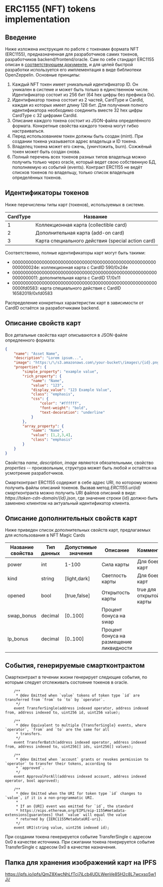 # ERC1155 (NFT) tokens implementation

## Введение

Ниже изложена инструкция по работе с токенами формата NFT (ERC1155), предназначенная для разработчиков самих токенов, разработчиков backend/frontend/oracle.
Сам по себе стандарт ERC1155 описан в [соответствующем документе](https://eips.ethereum.org/EIPS/eip-1155), и для целей быстрой разработки используется его
имплементация в виде библиотеки OpenZeppelin. Основные принципы:
 1. Каждый NFT токен имеет уникальный идентификатор ID. Он уникален в системе и может быть только в единственном числе. Идентификатор состоит из 256 бит (64 hex цифры без префикса 0x).
 2. Идентификатор токена состоит из 2 частей, CardType и CardId, каждая из которых имеет длину 128 бит. Для получения полного идентификатора необходимо соединить вместе 32 hex цифры CardType с 32 цифрами CardId.
 3. Описание каждого токена состоит из JSON-файла определённого формата. Конкретные свойства каждого токена могут гибко настраиваться.
 4. Перед использованием токен должны быть создан (mint). При создании токена указывается адрес владельца и ID токена.
 5. Владелец токена может его сжечь, (уничтожить, burn). Сожжёный токен может быть создан снова.
 6. Полный перечень всех токенов разных типов владельца можно получить только через oracle, который ведет свою собственную БД, пополняемую из событий (events).
   Контракт ERC1155 не ведёт списков токенов по владельцу, только список владельцев определённых токенов.

## Идентификаторы токенов
Ниже перечислены типы карт (токенов), используемых в системе.

| CardType | Название |
|---|---|
| 1        | Коллекционная карта (collectible card) |
| 2        | Дополнительная карта (add-on card) |
| 3        | Карта специального действия (special action card) |


Соответственно, полные идентификаторы карт могут быть такими:
 - 000000000000000000000000000000100000000000000000000000000000024e: коллекционная карта с CardID 590/0x24e
 - 0000000000000000000000000000002000000000000000000000000000000011: дополнительная карта с CardID 17/0x11
 - 0000000000000000000000000000003000000000000000000000000000fd0583: карта специального действия с CardID 16582019/0xfd0583

Распределение конкретных характеристик карт в зависимости от CardID остаётся за разработчиками backend.

## Описание свойств карт
Все детальные свойства карт описываются в JSON-файле опредленного формата:
```json
{
	"name": "Asset Name",
	"description": "Lorem ipsum...",
	"image": "https:\/\/s3.amazonaws.com\/your-bucket\/images\/{id}.png",
	"properties": {
		"simple_property": "example value",
		"rich_property": {
			"name": "Name",
			"value": "123",
			"display_value": "123 Example Value",
			"class": "emphasis",
			"css": {
				"color": "#ffffff",
				"font-weight": "bold",
				"text-decoration": "underline"
			}
		},
		"array_property": {
			"name": "Name",
			"value": [1,2,3,4],
			"class": "emphasis"
		}
	}
}
```
Свойства *name*, *description*, *image* являются обязательными, свойство *properties* -- произвольным, структура может быть любой и остаётся на усмотрение разработчиков.

Смартконтракт ERC1155 содержит в себе адрес URI, по которому можно получить файлы описаний токенов. Вызвав метод _ERC1155.uri(id)_ смартконтракта можно получить
URI файлов описаний в виде: *https://token-cdn-domain/{id}.json*, где значение строки {id} должно быть заменено клиентом на актуальный идентификатор клиента.

## Описание дополнительных свойств карт

Ниже приведен список дополнительных свойств карт, предлагаемых для использования в NFT Magic Cards

| Название свойства | Тип данных | Допустимые значения | Описание | Комментарии |
| ---- | ---- | ---- | ---- | ---- |
| power | int  | 1-100 | Сила карты | Для боевых карт |  |
| kind | string  | [light,dark] | Светлость карты | Для боевых карт |  |
| opened | bool | [true,false] | Открытость карты | true для открытой карты |  |
| swap_bonus | decimal | [0..100] | Процент бонуса на swap | |
| lp_bonus | decimal | [0..100] | Процент бонуса на размещение ликвидности |  |


## События, генерируемые смартконтрактом

Смартконтракт в течении жизни генерирует следющие события, по которым следует отслеживать состояние токенов в oracle.
```solidity
    /**
     * @dev Emitted when `value` tokens of token type `id` are transferred from `from` to `to` by `operator`.
     */
    event TransferSingle(address indexed operator, address indexed from, address indexed to, uint256 id, uint256 value);

    /**
     * @dev Equivalent to multiple {TransferSingle} events, where `operator`, `from` and `to` are the same for all
     * transfers.
     */
    event TransferBatch(address indexed operator, address indexed from, address indexed to, uint256[] ids, uint256[] values);

    /**
     * @dev Emitted when `account` grants or revokes permission to `operator` to transfer their tokens, according to
     * `approved`.
     */
    event ApprovalForAll(address indexed account, address indexed operator, bool approved);

    /**
     * @dev Emitted when the URI for token type `id` changes to `value`, if it is a non-programmatic URI.
     *
     * If an {URI} event was emitted for `id`, the standard
     * https://eips.ethereum.org/EIPS/eip-1155#metadata-extensions[guarantees] that `value` will equal the value
     * returned by {IERC1155MetadataURI-uri}.
     */
    event URI(string value, uint256 indexed id);
```
При создании токена генерируется событие TransferSingle с адресом 0x0 в качестве источника. 
При сжигании токена генерируется событие TransferSingle с адресом 0x0 в качестве назначения.

## Папка для хранения изображений карт на IPFS

https://ipfs.io/ipfs/QmZ8XwcNhLfTcj7iLcb4UDLWenVe85H2c8L7wcxso5w1Jj/
